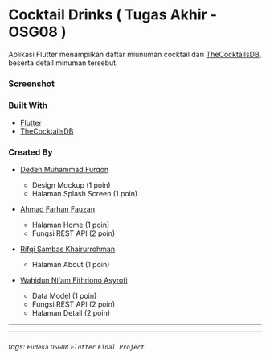 # Cocktail Drinks ( Tugas Akhir - OSG08 )
Aplikasi Flutter menampilkan daftar miunuman cocktail dari [TheCocktailsDB](https://www.thecocktaildb.com/api.php), beserta detail minuman tersebut.

### Screenshot
<!-- ![ESPN Mobile App](https://cdn.vox-cdn.com/thumbor/5ZRASaKMcOSnBZ8FxORHlSIjX8k=/12x0:1237x817/920x613/filters:focal(12x0:1237x817):format(webp)/cdn.vox-cdn.com/uploads/chorus_image/image/47789201/iPhone_Screenshot.0.0.jpg "source: theverge.com") -->

### Built With
- [Flutter](https://flutter.dev)
- [TheCocktailsDB](https://www.thecocktaildb.com/api.php)

### Created By
- [Deden Muhammad Furqon](https://github.com/furqoncreative)
    - Design Mockup (1 poin)
    - Halaman Splash Screen (1 poin)
- [Ahmad Farhan Fauzan](https://github.com/farhan0x1)
    - Halaman Home (1 poin)
    - Fungsi REST API (2 poin)

- [Rifqi Sambas Khairurrohman](https://github.com/RifqiSambas)
    - Halaman About (1 poin)

- [Wahidun Ni'am Fithriono Asyrofi](hhttps://github.com/iamwahid)
    - Data Model (1 poin)
    - Fungsi REST API (2 poin)
    - Halaman Detail (2 poin)
---

<!-- ### Online Study Group Eudeka!
Salah satu program dari [**Eudeka!**](https://www.eudeka.id) untuk belajar secara _full online_ via Whatsapp/Telegram dan Google Classroom, dengan para praktisi handal di bidangnya. Selain itu juga kamu dapat berkesempatan untuk memperluas koneksimu dengan peserta lain.

### OSG05 - Flutter Basic
Dengan jangka waktu lebih kurang 2 bulan, peserta diharapkan dapat mengenal dan membuat aplikasi simple Flutter dengan menggunakan data dari internet (API).

### Cara Mendaftar Online Study Group
Untuk pendaftaran kelas selanjutnya, silahkan kunjungi atau hubungi kami di dawah ini.

### Info Lebih Lengkap
Website : [www.eudeka.id](https://www.eudeka.id)  
Twitter: [@EudekaID](https://twitter.com/EudekaID)  
Telegram : [@eudekainfo](https://t.me/eudekainfo)  
Instagram : [@eudeka.id](https://instagram.com/eudeka.id)  
WhatsApp : [0895351577557](https://wa.me/62895351577557)  
Email : [info@eudeka.id](mailto:info@eudeka.id)   -->

---

###### tags: `Eudeka` `OSG08` `Flutter` `Final Project`
